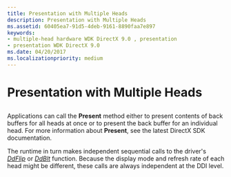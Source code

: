 ```yaml
---
title: Presentation with Multiple Heads
description: Presentation with Multiple Heads
ms.assetid: 60405ea7-91d5-4deb-9161-8890faa7e897
keywords:
- multiple-head hardware WDK DirectX 9.0 , presentation
- presentation WDK DirectX 9.0
ms.date: 04/20/2017
ms.localizationpriority: medium
---
```


# Presentation with Multiple Heads


## <span id="ddk_presentation_with_multiple_heads_gg"></span><span id="DDK_PRESENTATION_WITH_MULTIPLE_HEADS_GG"></span>


Applications can call the **Present** method either to present contents of back buffers for all heads at once or to present the back buffer for an individual head. For more information about **Present**, see the latest DirectX SDK documentation.

The runtime in turn makes independent sequential calls to the driver's [*DdFlip*](/windows/desktop/api/ddrawint/nc-ddrawint-pdd_surfcb_flip) or [*DdBlt*](/windows/desktop/api/ddrawint/nc-ddrawint-pdd_surfcb_blt) function. Because the display mode and refresh rate of each head might be different, these calls are always independent at the DDI level.

 

